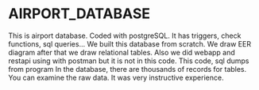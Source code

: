 # AIRPORT_DATABASE
This is airport database. Coded with postgreSQL. It has triggers, check functions, sql queries... We built this database from scratch. We draw EER diagram after that we draw relational tables. Also we did webapp and restapi using with postman but it is not in this code. This code, sql dumps from program In the database, there are thousands of records for tables. You can examine the raw data. It was very instructive experience.
